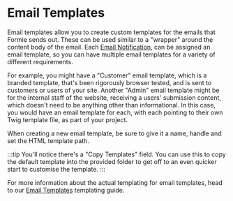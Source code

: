 # Email Templates
Email templates allow you to create custom templates for the emails that Formie sends out. These can be used similar to a "wrapper" around the content body of the email. Each [Email Notification](docs:feature-tour/email-notifications), can be assigned an email template, so you can have multiple email templates for a variety of different requirements.

For example, you might have a "Customer" email template, which is a branded template, that's been rigorously browser tested, and is sent to customers or users of your site. Another "Admin" email template might be for the internal staff of the website, receiving a users' submission content, which doesn't need to be anything other than informational. In this case, you would have an email template for each, with each pointing to their own Twig template file, as part of your project.

When creating a new email template, be sure to give it a name, handle and set the HTML template path.

:::tip
You'll notice there's a "Copy Templates" field. You can use this to copy the default template into the provided folder to get off to an even quicker start to customise the template.
:::

For more information about the actual templating for email templates, head to our [Email Templates](docs:template-guides/email-templates) templating guide.

